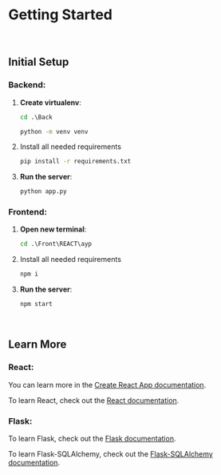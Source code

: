 # Getting Started

<br>


## Initial Setup
### Backend:
1. **Create virtualenv**:
    ```cmd
    cd .\Back
    ```
    ```cmd
    python -m venv venv
    ```
2. Install all needed requirements
    ```cmd
    pip install -r requirements.txt
    ```
3. **Run the server**:
    ```cmd
    python app.py
    ```
### Frontend:
1. **Open new terminal**:
    ```cmd
    cd .\Front\REACT\ayp
    ```
2. Install all needed requirements
    ```cmd
    npm i
    ```
    
2. **Run the server**:
    ```cmd
    npm start
    ```

   
<br>

## Learn More

### React:
You can learn more in the [Create React App documentation](https://create-react-app.dev/docs/getting-started/).

To learn React, check out the [React documentation](https://reactjs.org/).

### Flask:

To learn Flask, check out the [Flask documentation](https://flask.palletsprojects.com/en/2.2.x/quickstart/).

To learn Flask-SQLAlchemy, check out the [Flask-SQLAlchemy documentation](https://flask-sqlalchemy.palletsprojects.com/en/3.0.x/quickstart/).
